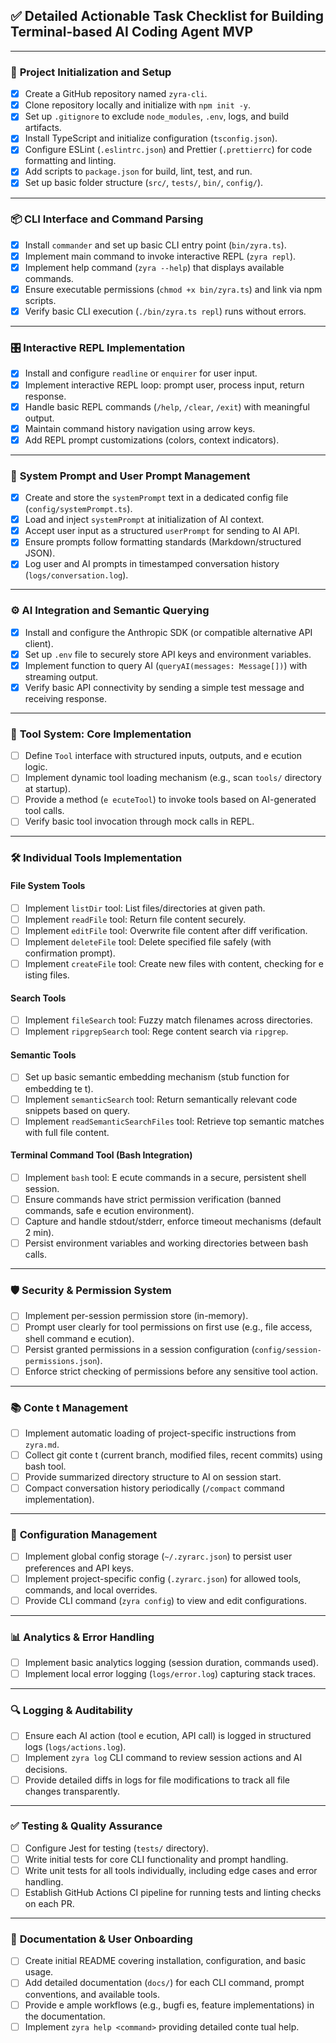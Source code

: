 ## ✅ **Detailed Actionable Task Checklist for Building Terminal-based AI Coding Agent MVP**

---

### 🚀 **Project Initialization and Setup**

- [x] Create a GitHub repository named `zyra-cli`.
- [x] Clone repository locally and initialize with `npm init -y`.
- [x] Set up `.gitignore` to exclude `node_modules`, `.env`, logs, and build artifacts.
- [x] Install TypeScript and initialize configuration (`tsconfig.json`).
- [x] Configure ESLint (`.eslintrc.json`) and Prettier (`.prettierrc`) for code formatting and linting.
- [x] Add scripts to `package.json` for build, lint, test, and run.
- [x] Set up basic folder structure (`src/`, `tests/`, `bin/`, `config/`).

---

### 📦 **CLI Interface and Command Parsing**

- [x] Install `commander` and set up basic CLI entry point (`bin/zyra.ts`).
- [x] Implement main command to invoke interactive REPL (`zyra repl`).
- [x] Implement help command (`zyra --help`) that displays available commands.
- [x] Ensure executable permissions (`chmod +x bin/zyra.ts`) and link via npm scripts.
- [x] Verify basic CLI execution (`./bin/zyra.ts repl`) runs without errors.

---

### 🎛️ **Interactive REPL Implementation**

- [x] Install and configure `readline` or `enquirer` for user input.
- [x] Implement interactive REPL loop: prompt user, process input, return response.
- [x] Handle basic REPL commands (`/help`, `/clear`, `/exit`) with meaningful output.
- [x] Maintain command history navigation using arrow keys.
- [x] Add REPL prompt customizations (colors, context indicators).

---

### 🧠 **System Prompt and User Prompt Management**

- [x] Create and store the `systemPrompt` text in a dedicated config file (`config/systemPrompt.ts`).
- [x] Load and inject `systemPrompt` at initialization of AI context.
- [x] Accept user input as a structured `userPrompt` for sending to AI API.
- [x] Ensure prompts follow formatting standards (Markdown/structured JSON).
- [x] Log user and AI prompts in timestamped conversation history (`logs/conversation.log`).

---

### ⚙️ **AI Integration and Semantic Querying**

- [x] Install and configure the Anthropic SDK (or compatible alternative API client).
- [x] Set up `.env` file to securely store API keys and environment variables.
- [x] Implement function to query AI (`queryAI(messages: Message[])`) with streaming output.
- [x] Verify basic API connectivity by sending a simple test message and receiving response.

---

### 📂 **Tool System: Core Implementation**

- [ ] Define `Tool` interface with structured inputs, outputs, and e ecution logic.
- [ ] Implement dynamic tool loading mechanism (e.g., scan `tools/` directory at startup).
- [ ] Provide a method (`e ecuteTool`) to invoke tools based on AI-generated tool calls.
- [ ] Verify basic tool invocation through mock calls in REPL.

---

### 🛠️ **Individual Tools Implementation**

#### **File System Tools**

- [ ] Implement `listDir` tool: List files/directories at given path.
- [ ] Implement `readFile` tool: Return file content securely.
- [ ] Implement `editFile` tool: Overwrite file content after diff verification.
- [ ] Implement `deleteFile` tool: Delete specified file safely (with confirmation prompt).
- [ ] Implement `createFile` tool: Create new files with content, checking for e isting files.

#### **Search Tools**

- [ ] Implement `fileSearch` tool: Fuzzy match filenames across directories.
- [ ] Implement `ripgrepSearch` tool: Rege  content search via `ripgrep`.

#### **Semantic Tools**

- [ ] Set up basic semantic embedding mechanism (stub function for embedding te t).
- [ ] Implement `semanticSearch` tool: Return semantically relevant code snippets based on query.
- [ ] Implement `readSemanticSearchFiles` tool: Retrieve top semantic matches with full file content.

#### **Terminal Command Tool (Bash Integration)**

- [ ] Implement `bash` tool: E ecute commands in a secure, persistent shell session.
- [ ] Ensure commands have strict permission verification (banned commands, safe e ecution environment).
- [ ] Capture and handle stdout/stderr, enforce timeout mechanisms (default 2 min).
- [ ] Persist environment variables and working directories between bash calls.

---

### 🛡️ **Security & Permission System**

- [ ] Implement per-session permission store (in-memory).
- [ ] Prompt user clearly for tool permissions on first use (e.g., file access, shell command e ecution).
- [ ] Persist granted permissions in a session configuration (`config/session-permissions.json`).
- [ ] Enforce strict checking of permissions before any sensitive tool action.

---

### 📚 **Conte t Management**

- [ ] Implement automatic loading of project-specific instructions from `zyra.md`.
- [ ] Collect git conte t (current branch, modified files, recent commits) using bash tool.
- [ ] Provide summarized directory structure to AI on session start.
- [ ] Compact conversation history periodically (`/compact` command implementation).

---

### 📑 **Configuration Management**

- [ ] Implement global config storage (`~/.zyrarc.json`) to persist user preferences and API keys.
- [ ] Implement project-specific config (`.zyrarc.json`) for allowed tools, commands, and local overrides.
- [ ] Provide CLI command (`zyra config`) to view and edit configurations.

---

### 📊 **Analytics & Error Handling**

- [ ] Implement basic analytics logging (session duration, commands used).
- [ ] Implement local error logging (`logs/error.log`) capturing stack traces.

---

### 🔍 **Logging & Auditability**

- [ ] Ensure each AI action (tool e ecution, API call) is logged in structured logs (`logs/actions.log`).
- [ ] Implement `zyra log` CLI command to review session actions and AI decisions.
- [ ] Provide detailed diffs in logs for file modifications to track all file changes transparently.

---

### ✅ **Testing & Quality Assurance**

- [ ] Configure Jest for testing (`tests/` directory).
- [ ] Write initial tests for core CLI functionality and prompt handling.
- [ ] Write unit tests for all tools individually, including edge cases and error handling.
- [ ] Establish GitHub Actions CI pipeline for running tests and linting checks on each PR.

---

### 📖 **Documentation & User Onboarding**

- [ ] Create initial README covering installation, configuration, and basic usage.
- [ ] Add detailed documentation (`docs/`) for each CLI command, prompt conventions, and available tools.
- [ ] Provide e ample workflows (e.g., bugfi es, feature implementations) in the documentation.
- [ ] Implement `zyra help <command>` providing detailed conte tual help.